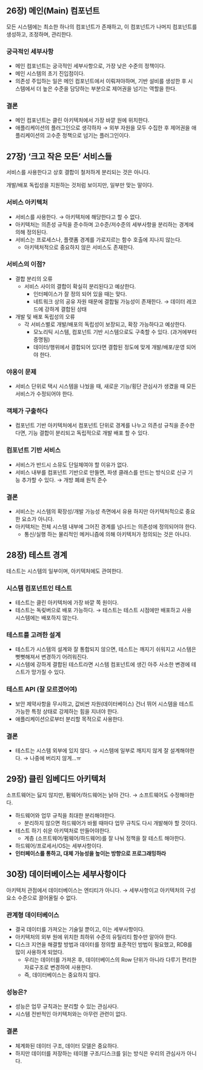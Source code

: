 ## 26장) 메인(Main) 컴포넌트

모든 시스템에는 최소한 하나의 컴포넌트가 존재하고, 이 컴포넌트가 나머지 컴포넌트를 생성하고, 조정하며, 관리한다.

### 궁극적인 세부사항

- 메인 컴포넌트는 궁극적인 세부사항으로, 가장 낮은 수준의 정책이다.
- 메인 시스템의 초기 진입점이다.
- 의존성 주입하는 일은 메인 컴포넌트에서 이뤄져야하며, 기반 설비를 생성한 후 시스템에서 더 높은 수준을 담당하는 부분으로 제어권을 넘기는 역할을 한다.

### 결론

- 메인 컴포넌트는 클린 아키텍처에서 가장 바깥 원에 위치한다.
- 애플리케이션의 플러그인으로 생각하자 → 외부 자원을 모두 수집한 후 제어권을 애플리케이션의 고수준 정책으로 넘기는 플러그인이다.

## 27장) ‘크고 작은 모든’ 서비스들

서비스를 사용한다고 상호 결합이 철저하게 분리되는 것은 아니다.

개발/배포 독립성을 지원하는 것처럼 보이지만, 일부만 맞는 말이다.

### 서비스 아키텍처

- 서비스를 사용한다. → 아키텍처에 해당한다고 할 수 없다.
- 아키텍처는 의존성 규칙을 준수하며 고수준/저수준의 세부사항을 분리하는 경계에 의해 정의된다.
- 서비스는 프로세스나, 플랫폼 경계를 가로지르는 함수 호출에 지나지 않는다.
    - 아키텍처적으로 중요하지 않은 서비스도 존재한다.

### 서비스의 이점?

- 결합 분리의 오류
    - 서비스 사이의 결합이 확실히 분리된다고 예상한다.
        - 인터페이스가 잘 정의 되어 있을 때는 맞다.
        - 네트워크 상의 공유 자원 때문에 결합될 가능성이 존재한다. → 데이터 레코드에 강하게 결합된 상태
- 개발 및 배포 독립성의 오류
    - 각 서비스별로 개발/배포의 독립성이 보장되고, 확장 가능하다고 예상한다.
        - 모노리틱 시스템, 컴포넌트 기반 시스템으로도 구축할 수 있다. (과거에부터 증명됨)
        - 데이터/행위에서 결합되어 있다면 결합된 정도에 맞게 개발/배포/운영 되어야 한다.

### 야옹이 문제

- 서비스 단위로 택시 시스템을 나눴을 때, 새로운 기능/횡단 관심사가 생겼을 때 모든 서비스가 수정되어야 한다.

### 객체가 구출하다

- 컴포넌트 기반 아키텍처에서 컴포넌트 단위로 경계를 나누고 의존성 규칙을 준수한다면, 기능 결합이 분리되고 독립적으로 개발 배포 할 수 있다.

### 컴포넌트 기반 서비스

- 서비스가 반드시 소뮤도 단일체여야 할 이유가 없다.
- 서비스 내부를 컴포넌트 기반으로 만들면, 파생 클래스를 만드는 방식으로 신규 기능 추가할 수 있다. → 개방 폐쇄 원칙 준수

### 결론

- 서비스는 시스템의 확장성/개발 가능성 측면에서 유용 하지만 아키텍처적으로 중요한 요소가 아니다.
- 아키텍처는 전체 시스템 내부에 그어진 경계를 넘나드는 의존성에 정의되어야 한다.
    - 통신/실행 하는 물리적인 메커니즘에 의해 아키텍처가 정의되는 것은 아니다.

## 28장) 테스트 경계

테스트는 시스템의 일부이며, 아키텍처에도 관여한다.

### 시스템 컴포넌트인 테스트

- 테스트는 클린 아키텍처에 가장 바깥 쪽 원이다.
- 테스트는 독맂버으로 배포 가능하다. → 테스트는 테스트 시점에만 배포하고 사용 시스템에는 배포하지 않는다.

### 테스트를 고려한 설계

- 테스트가 시스템의 설계와 잘 통합되지 않으면, 테스트는 깨지기 쉬워지고 시스템은 뻣뻣해져서 변경하기 어려워진다.
- 시스템에 강하게 결합된 테스트라면 시스템 컴포넌트에 생긴 아주 사소한 변경에 테스트가 망가질 수 있다.

### 테스트 API (잘 모르겠어여)

- 보안 제약사항을 무시하고, 값비싼 자원(데이터베이스) 건너 뛰어 시스템을 테스트 가능한 특정 상태로 강제하는 힘을 지녀야 한다.
- 애플리케이션으로부터 분리할 목적으로 사용한다.

### 결론

- 테스트는 시스템 외부에 있지 않다. → 시스템에 일부로 깨지지 않게 잘 설계해야한다. → 나중에 버리지 않게…ㅠ

## 29장) 클린 임베디드 아키텍처

소프트웨어는 닳지 않지만, 펌웨어/하드웨어는 낡아 간다. → 소프트웨어도 수정해야한다.

- 하드웨어와 업무 규칙을 최대한 분리해야한다.
    - 분리하지 않으면 하드웨어가 바뀔 때마다 업무 규칙도 다시 개발해야 할 것이다.
- 테스트 하기 쉬운 아키텍처로 만들어야한다.
    - 계층 (소프트웨어/펌웨어/하드웨어)를 잘 나눠 정책을 잘 테스트 해야한다.
- 하드웨어/프로세서/OS는 세부사항이다.
- **인터페이스를 통하고, 대체 가능성을 높이는 방향으로 프로그래밍하라**

## 30장) 데이터베이스는 세부사항이다

아키텍처 관점에서 데이터베이스는 엔티티가 아니다. → 세부사항이고 아키텍처의 구성요소 수준으로 끌어올릴 수 없다.

### 관계형 데이터베이스

- 결국 데이터를 가져오는 기술일 뿐이고, 이는 세부사항이다.
- 아키텍처의 외부 원에 위치한 최하위 수준의 유틸리티 함수만 알아야 한다.
- 디스크 지연을 해결할 방법과 데이터를 정의할 표준적인 방법이 필요했고, RDB를 많이 사용하게 되었다.
    - 우리는 데이터를 가져온 후, 데이터베이스의 Row 단위가 아니라 다루기 편리한 자료구조로 변경하여 사용한다.
    - 즉, 데이터베이스는 중요하지 않다.

### 성능은?

- 성능은 업무 규칙과는 분리할 수 있는 관심사다.
- 시스템 전반적인 아키텍처와는 아무런 관련이 없다.

### 결론

- 체계화된 데이터 구조, 데이터 모델은 중요하다.
- 하지만 데이터를 저장하는 테이블 구조/디스크를 읽는 방식은 우리의 관심사가 아니다.

